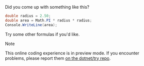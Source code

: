 Did you come up with something like this?

```csharp
double radius = 2.50;
double area = Math.PI * radius * radius;
Console.WriteLine(area);
```

Try some other formulas if you'd like.

> [!NOTE]
> This online coding experience is in preview mode. If you encounter problems, please report them [on the dotnet/try repo](https://github.com/dotnet/try/issues).